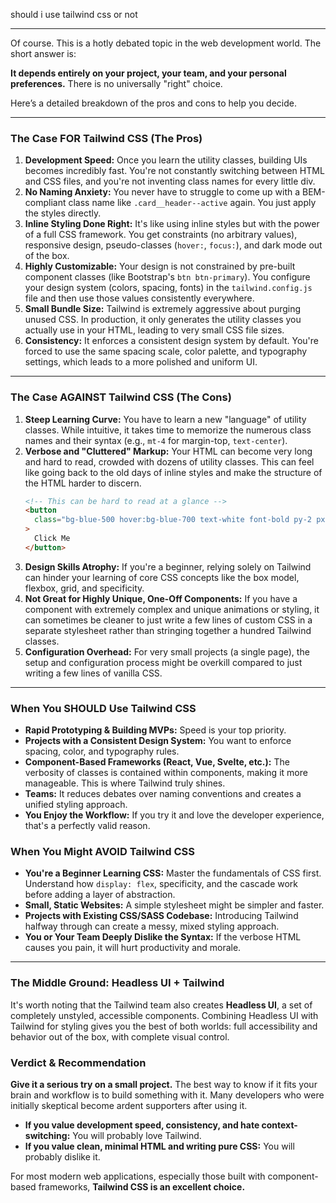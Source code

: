 should i use tailwind css or not

---

Of course. This is a hotly debated topic in the web development world. The short answer is:

**It depends entirely on your project, your team, and your personal preferences.** There is no universally "right" choice.

Here’s a detailed breakdown of the pros and cons to help you decide.

---

### The Case FOR Tailwind CSS (The Pros)

1.  **Development Speed:** Once you learn the utility classes, building UIs becomes incredibly fast. You're not constantly switching between HTML and CSS files, and you're not inventing class names for every little div.
2.  **No Naming Anxiety:** You never have to struggle to come up with a BEM-compliant class name like `.card__header--active` again. You just apply the styles directly.
3.  **Inline Styling Done Right:** It's like using inline styles but with the power of a full CSS framework. You get constraints (no arbitrary values), responsive design, pseudo-classes (`hover:`, `focus:`), and dark mode out of the box.
4.  **Highly Customizable:** Your design is not constrained by pre-built component classes (like Bootstrap's `btn btn-primary`). You configure your design system (colors, spacing, fonts) in the `tailwind.config.js` file and then use those values consistently everywhere.
5.  **Small Bundle Size:** Tailwind is extremely aggressive about purging unused CSS. In production, it only generates the utility classes you actually use in your HTML, leading to very small CSS file sizes.
6.  **Consistency:** It enforces a consistent design system by default. You're forced to use the same spacing scale, color palette, and typography settings, which leads to a more polished and uniform UI.

---

### The Case AGAINST Tailwind CSS (The Cons)

1.  **Steep Learning Curve:** You have to learn a new "language" of utility classes. While intuitive, it takes time to memorize the numerous class names and their syntax (e.g., `mt-4` for margin-top, `text-center`).
2.  **Verbose and "Cluttered" Markup:** Your HTML can become very long and hard to read, crowded with dozens of utility classes. This can feel like going back to the old days of inline styles and make the structure of the HTML harder to discern.
    ```html
    <!-- This can be hard to read at a glance -->
    <button
      class="bg-blue-500 hover:bg-blue-700 text-white font-bold py-2 px-4 rounded"
    >
      Click Me
    </button>
    ```
3.  **Design Skills Atrophy:** If you're a beginner, relying solely on Tailwind can hinder your learning of core CSS concepts like the box model, flexbox, grid, and specificity.
4.  **Not Great for Highly Unique, One-Off Components:** If you have a component with extremely complex and unique animations or styling, it can sometimes be cleaner to just write a few lines of custom CSS in a separate stylesheet rather than stringing together a hundred Tailwind classes.
5.  **Configuration Overhead:** For very small projects (a single page), the setup and configuration process might be overkill compared to just writing a few lines of vanilla CSS.

---

### When You SHOULD Use Tailwind CSS

- **Rapid Prototyping & Building MVPs:** Speed is your top priority.
- **Projects with a Consistent Design System:** You want to enforce spacing, color, and typography rules.
- **Component-Based Frameworks (React, Vue, Svelte, etc.):** The verbosity of classes is contained within components, making it more manageable. This is where Tailwind truly shines.
- **Teams:** It reduces debates over naming conventions and creates a unified styling approach.
- **You Enjoy the Workflow:** If you try it and love the developer experience, that's a perfectly valid reason.

### When You Might AVOID Tailwind CSS

- **You're a Beginner Learning CSS:** Master the fundamentals of CSS first. Understand how `display: flex`, specificity, and the cascade work before adding a layer of abstraction.
- **Small, Static Websites:** A simple stylesheet might be simpler and faster.
- **Projects with Existing CSS/SASS Codebase:** Introducing Tailwind halfway through can create a messy, mixed styling approach.
- **You or Your Team Deeply Dislike the Syntax:** If the verbose HTML causes you pain, it will hurt productivity and morale.

---

### The Middle Ground: Headless UI + Tailwind

It's worth noting that the Tailwind team also creates **Headless UI**, a set of completely unstyled, accessible components. Combining Headless UI with Tailwind for styling gives you the best of both worlds: full accessibility and behavior out of the box, with complete visual control.

### Verdict & Recommendation

**Give it a serious try on a small project.** The best way to know if it fits your brain and workflow is to build something with it. Many developers who were initially skeptical become ardent supporters after using it.

- **If you value development speed, consistency, and hate context-switching:** You will probably love Tailwind.
- **If you value clean, minimal HTML and writing pure CSS:** You will probably dislike it.

For most modern web applications, especially those built with component-based frameworks, **Tailwind CSS is an excellent choice.**

